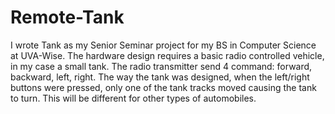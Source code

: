 Remote-Tank
===========

I wrote Tank as my Senior Seminar project for my BS in Computer Science at UVA-Wise. The hardware design requires a basic radio controlled vehicle, in my case a small tank. The radio transmitter send 4 command: forward, backward, left, right. The way the tank was designed, when the left/right buttons were pressed, only one of the tank tracks moved causing the tank to turn. This will be different for other types of automobiles.

